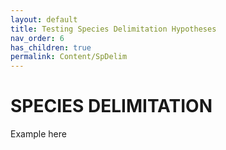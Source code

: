 ```yaml
---
layout: default
title: Testing Species Delimitation Hypotheses
nav_order: 6
has_children: true
permalink: Content/SpDelim
---
```


SPECIES DELIMITATION
=======

Example here

